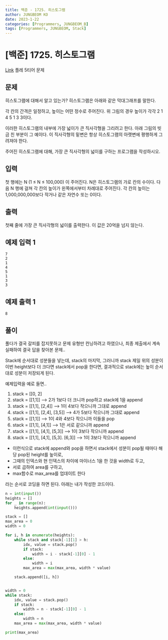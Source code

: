 ```yaml
---
title: 백준 - 1725. 히스토그램
author: JUNGBEOM KO
date: 2023-1-22
categories: [Programmers, JUNGBEOM_B]
tags: [Programmers, JUNGBEOM, Stack]
---
```


# [백준] 1725. 히스토그램

[Link](https://www.acmicpc.net/problem/1725) 플레 5티어 문제



## 문제

히스토그램에 대해서 알고 있는가? 히스토그램은 아래와 같은 막대그래프를 말한다.

각 칸의 간격은 일정하고, 높이는 어떤 정수로 주어진다. 위 그림의 경우 높이가 각각 2 1 4 5 1 3 3이다.

이러한 히스토그램의 내부에 가장 넓이가 큰 직사각형을 그리려고 한다. 아래 그림의 빗금 친 부분이 그 예이다. 이 직사각형의 밑변은 항상 히스토그램의 아랫변에 평행하게 그려져야 한다.

주어진 히스토그램에 대해, 가장 큰 직사각형의 넓이를 구하는 프로그램을 작성하시오.



## 입력

첫 행에는 N (1 ≤ N ≤ 100,000) 이 주어진다. N은 히스토그램의 가로 칸의 수이다. 다음 N 행에 걸쳐 각 칸의 높이가 왼쪽에서부터 차례대로 주어진다. 각 칸의 높이는 1,000,000,000보다 작거나 같은 자연수 또는 0이다.



## 출력

첫째 줄에 가장 큰 직사각형의 넓이를 출력한다. 이 값은 20억을 넘지 않는다.



## 예제 입력 1

```
7
2
1
4
5
1
3
3
```



## 예제 출력 1

```
8
```



## 풀이

풀다가 결국 갈피를 잡지못하고 문제 유형만 컨닝하려고 하였으나, 최종 제출에서 계속 실패하여 결국 답을 찾아본 문제..

Stack에 순서대로 성분들을 넣는데, stack의 마지막, 그러니까 stack 제일 위의 성분이 이번 height보다 더 크다면 stack에서 pop을 한다면, 결과적으로 stack에는 높이 순서대로 성분이 저장되게 된다.

예제입력을 예로 들면..

1. stack = [[0, 2]
2. stack = [[1,1]] --> 2가 1보다 더 크니까 pop하고 stack에 1을 append
3. stack = [[1,1], [2,4]] --> 1이 4보다 작으니까 그대로 append
4. stack = [[1,1], [2,4], [3,5]] --> 4가 5보다 작으니까 그대로 append
5. stack = [[1,1]]  --> 1이 4와 4보다 작으니까 이들을 pop
6. stack = [[1,1], [4,1]] --> 1은 서로 같으니까 append
7. stack = [[1,1], [4,1], [5,3]] --> 1이 3보다 작으니까 append
8. stack = [[1,1], [4,1], [5,3]. [6,3]] --> 1이 3보다 작으니까 append



- 이런식으로 stack에 append와 pop을 하면서 stack에서 성분이 pop될 때마다 해당 pop된 height를 높이로,
- 그때의 인덱스와 현 인덱스의 차이에 마이너스 1을 한 것을 width로 두고,
- 서로 곱하여 area를 구하고,
- max함수로 max_area를 업데이트 한다

라는 순서로 코딩을 하면 된다. 아래는 내가 작성한 코드이다.

```python
n = int(input())
heights = []
for _ in range(n):
    heights.append(int(input()))

stack = []
max_area = 0
width = 0

for i, h in enumerate(heights):
    while stack and stack[-1][1] > h:
        idx, value = stack.pop()
        if stack:
            width = i - stack[-1][0] - 1
        else:
            width = i
        max_area = max(max_area, width * value)

    stack.append([i, h])


width = 0
while stack:
    idx, value = stack.pop()
    if stack:
        width = n - stack[-1][0] - 1
    else:
        width = n
    max_area = max(max_area, width * value)

print(max_area)
```
